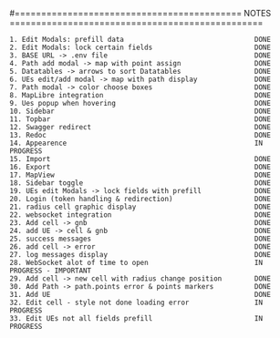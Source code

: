 #=========================================== NOTES ================================================

    1. Edit Modals: prefill data				                DONE
    2. Edit Modals: lock certain fields			                DONE
    3. BASE URL -> .env file   				                    DONE
    4. Path add modal -> map with point assign	                DONE
    5. Datatables -> arrows to sort Datatables                  DONE
    6. UEs edit/add modal -> map with path display              DONE
    7. Path modal -> color choose boxes			                DONE
    8. MapLibre integration					                    DONE
    9. Ues popup when hovering                                  DONE
    10. Sidebar						                            DONE
    11. Topbar							                        DONE
    12. Swagger redirect					                    DONE
    13. Redoc							                        DONE
    14. Appearence                                              IN PROGRESS
    15. Import							                        DONE
    16. Export							                        DONE
    17. MapView                                                 DONE
    18. Sidebar toggle                                          DONE
    19. UEs edit Modals -> lock fields with prefill             DONE
    20. Login (token handling & redirection)                    DONE
    21. radius cell graphic display                             DONE
    22. websocket integration                                   DONE
    23. Add cell -> gnb                                         DONE
    24. add UE -> cell & gnb                                    DONE
    25. success messages                                        DONE
    26. add cell -> error                                       DONE
    27. log messages display                                    DONE
    28. WebSocket alot of time to open                          IN PROGRESS - IMPORTANT
    29. Add cell -> new cell with radius change position        DONE
    30. Add Path -> path.points error & points markers          DONE
    31. Add UE                                                  DONE
    32. Edit cell - style not done loading error                IN PROGRESS
    33. Edit UEs not all fields prefill                         IN PROGRESS